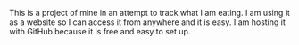 This is a project of mine in an attempt to track what I am eating. I am using it as a website so I can access it from anywhere and it is easy. I am hosting it with GitHub because it is free and easy to set up.